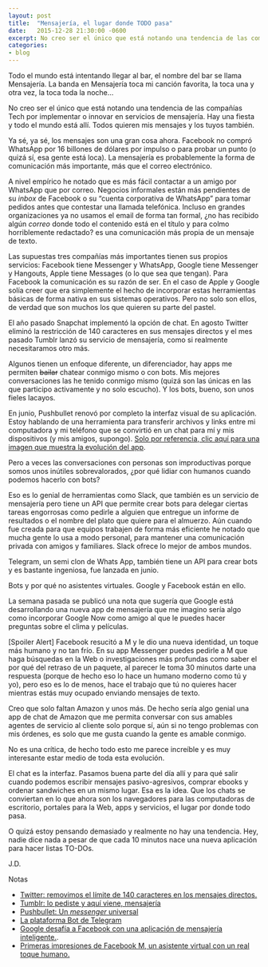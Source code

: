 ```yaml
---
layout: post
title:  "Mensajería, el lugar donde TODO pasa"
date:   2015-12-28 21:30:00 -0600
excerpt: No creo ser el único que está notando una tendencia de las compañías Tech por implementar o innovar en servicios de mensajería. Hay una fiesta y todo el mundo está allí. Todos quieren mis mensajes y los tuyos también.
categories:
- blog
---
```

Todo el mundo está intentando llegar al bar, el nombre del bar se llama Mensajería. La banda en Mensajería toca mi canción favorita, la toca una y otra vez, la toca toda la noche…

No creo ser el único que está notando una tendencia de las compañías Tech por implementar o innovar en servicios de mensajería. Hay una fiesta y todo el mundo está allí. Todos quieren mis mensajes y los tuyos también. 

Ya sé, ya sé, los mensajes son una gran cosa ahora. Facebook no compró WhatsApp por 16 billones de dólares por impulso o para probar un punto (o quizá sí, esa gente está loca). La mensajería es probablemente la forma de comunicación más importante, más que el correo electrónico. 

A nivel empírico he notado que es más fácil contactar a un amigo por WhatsApp que por correo. Negocios informales están más pendientes de su *inbox* de Facebook o su “cuenta corporativa de WhatsApp” para tomar pedidos antes que contestar una llamada telefónica. Incluso en grandes organizaciones ya no usamos el email de forma tan formal, ¿no has recibido algún *correo* donde todo el contenido está en el título y para colmo horriblemente redactado? es una comunicación más propia de un mensaje de texto. 

Las supuestas tres compañías más importantes tienen sus propios servicios: Facebook tiene Messenger y WhatsApp, Google tiene Messenger y Hangouts, Apple tiene Messages (o lo que sea que tengan). Para Facebook la comunicación es su razón de ser. En el caso de Apple y Google solía creer que era simplemente el hecho de incorporar estas herramientas básicas de forma nativa en sus sistemas operativos. Pero no solo son ellos, de verdad que son muchos los que quieren su parte del pastel.

El año pasado Snapchat implementó la opción de chat. En agosto Twitter eliminó la restricción de 140 caracteres en sus mensajes directos y el mes pasado Tumblr lanzó su servicio de mensajería, como si realmente necesitaramos otro más.

Algunos tienen un enfoque diferente, un diferenciador, hay apps me permiten <span style="text-decoration:line-through;">bailar</span> chatear conmigo mismo o con bots.  Mis mejores conversaciones las he tenido conmigo mismo (quizá son las únicas en las que participo activamente y no solo escucho). Y los bots, bueno, son unos fieles lacayos.

En junio, Pushbullet renovó por completo la interfaz visual de su aplicación. Estoy hablando de una herramienta para transferir archivos y links entre mi computadora y mi teléfono que se convirtió en un chat para mí y mis dispositivos (y mis amigos, supongo). [Solo por referencia, clic aquí para una imagen que muestra la evolución del app](https://blog.pushbullet.com/images/pushbullet_evolution/android.jpg).

Pero a veces las conversaciones con personas son improductivas porque somos unos inútiles sobrevalorados, ¿por qué lidiar con humanos cuando podemos hacerlo con bots?

Eso es lo genial de herramientas como Slack, que también es un servicio de mensajería pero tiene un API que permite crear bots para delegar ciertas tareas engorrosas como pedirle a alguien que entregue un informe de resultados o el nombre del plato que quiere para el almuerzo. Aún cuando fue creada para que equipos trabajen de forma más eficiente he notado que mucha gente lo usa a modo personal, para mantener una comunicación privada con amigos y familiares. Slack ofrece lo mejor de ambos mundos.

Telegram, un semi clon de Whats App, también tiene un API para crear bots y es bastante ingeniosa, fue lanzada en junio.

Bots y por qué no asistentes virtuales. Google y Facebook están en ello. 

La semana pasada se publicó una nota que sugería que Google está desarrollando una nueva app de mensajería que me imagino sería algo como incorporar Google Now como amigo al que le puedes hacer preguntas sobre el clima y películas. 

[Spoiler Alert] Facebook resucitó a M y le dio una nueva identidad, un toque más humano y no tan frío. En su app Messenger puedes pedirle a M que haga búsquedas en la Web o investigaciones más profundas como saber el por qué del retraso de un paquete, al parecer le toma 30 minutos darte una respuesta (porque de hecho eso lo hace un humano moderno como tú y yo), pero eso es lo de menos, hace el trabajo que tú no quieres hacer mientras estás muy ocupado enviando mensajes de texto.

Creo que solo faltan Amazon y unos más. De hecho sería algo genial una app de chat de Amazon que me permita conversar con sus amables agentes de servicio al cliente solo porque sí, aún si no tengo problemas con mis órdenes, es solo que me gusta cuando la gente es amable conmigo.

No es una crítica, de hecho todo esto me parece increíble y es muy interesante estar medio de toda esta evolución.

El chat es la interfaz. Pasamos buena parte del día allí y para qué salir cuando podemos escribir mensajes pasivo-agresivos, comprar ebooks y ordenar sandwiches en un mismo lugar. Esa es la idea. Que los chats se conviertan en lo que ahora son los navegadores para las computadoras de escritorio, portales para la Web, apps y servicios, el lugar por donde todo pasa.

O quizá estoy pensando demasiado y realmente no hay una tendencia. Hey, nadie dice nada a pesar de que cada 10 minutos nace una nueva aplicación para hacer listas TO-DOs.

J.D.

<p class="notes">Notas</p>

* [Twitter: removimos el límite de 140 caracteres en los mensajes directos.](https://blog.twitter.com/2015/removing-the-140-character-limit-from-direct-messages)
* [Tumblr: lo pediste y aquí viene, mensajería](http://staff.tumblr.com/post/132943903090/you-asked-for-it-here-it-comes-messaging-real)
* [Pushbullet: Un *messenger* universal](https://blog.pushbullet.com/2015/06/30/a-universal-messenger/) 
* [La plataforma Bot de Telegram](https://telegram.org/blog/bot-revolution)
* [Google desafía a Facebook con una aplicación de mensajería inteligente.](http://www.theverge.com/2015/12/22/10652324/google-new-messaging-app-with-intelligent-assistant-report).
* [Primeras impresiones de Facebook M, un asistente virtual con un real toque humano.](http://www.theverge.com/2015/10/26/9605526/facebook-m-hands-on-personal-assistant-ai)